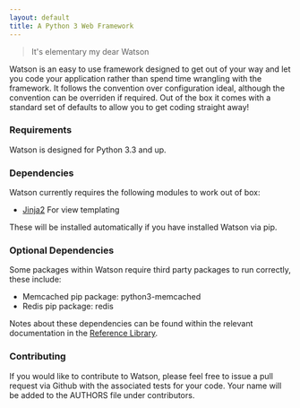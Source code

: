 ```yaml
---
layout: default
title: A Python 3 Web Framework
---
```

<section>

> It's elementary my dear Watson

Watson is an easy to use framework designed to get out of your way and let you code your application rather than spend time wrangling with the framework. It follows the convention over configuration ideal, although the convention can be overriden if required. Out of the box it comes with a standard set of defaults to allow you to get coding straight away!


### Requirements
Watson is designed for Python 3.3 and up.

### Dependencies
Watson currently requires the following modules to work out of box:

* [Jinja2](http://jinja.pocoo.org/docs/) <span class="sub">For view templating</span>

These will be installed automatically if you have installed Watson via pip.

### Optional Dependencies
Some packages within Watson require third party packages to run correctly, these include:

* Memcached <span class="sub">pip package: python3-memcached</span>
* Redis <span class="sub">pip package: redis</span>

Notes about these dependencies can be found within the relevant documentation in the [Reference Library](/reference-library).

### Contributing
If you would like to contribute to Watson, please feel free to issue a pull request via Github with the associated tests for your code.
Your name will be added to the AUTHORS file under contributors.
</section>
